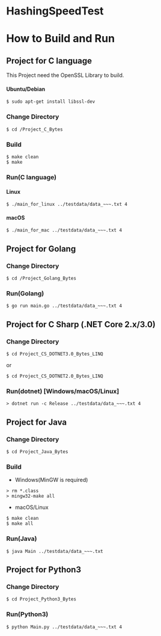 # HashingSpeedTest

# How to Build and Run


## Project for C language

This Project need the OpenSSL Library to build.

#### Ubuntu/Debian

```
$ sudo apt-get install libssl-dev
```

### Change Directory

```
$ cd /Project_C_Bytes
```

### Build

```
$ make clean
$ make
```

### Run(C language)


#### Linux

```
$ ./main_for_linux ../testdata/data_~~~.txt 4
```

#### macOS

```
$ ./main_for_mac ../testdata/data_~~~.txt 4
```


## Project for Golang

### Change Directory

```
$ cd /Project_Golang_Bytes
```

### Run(Golang)

```
$ go run main.go ../testdata/data_~~~.txt 4
```


## Project for C Sharp (.NET Core 2.x/3.0)

### Change Directory

```
$ cd Project_CS_DOTNET3.0_Bytes_LINQ
```
or
```
$ cd Project_CS_DOTNET2.0_Bytes_LINQ
```

### Run(dotnet) [Windows/macOS/Linux]

```
> dotnet run -c Release ../testdata/data_~~~.txt 4
```

## Project for Java


### Change Directory

```
$ cd Project_Java_Bytes
```

### Build

* Windows(MinGW is required)

```
> rm *.class
> mingw32-make all
```

* macOS/Linux

```
$ make clean
$ make all
```


### Run(Java)

```
$ java Main ../testdata/data_~~~.txt
```

## Project for Python3

### Change Directory
```
$ cd Project_Python3_Bytes
```

### Run(Python3)

```
$ python Main.py ../testdata/data_~~~.txt 4
```
